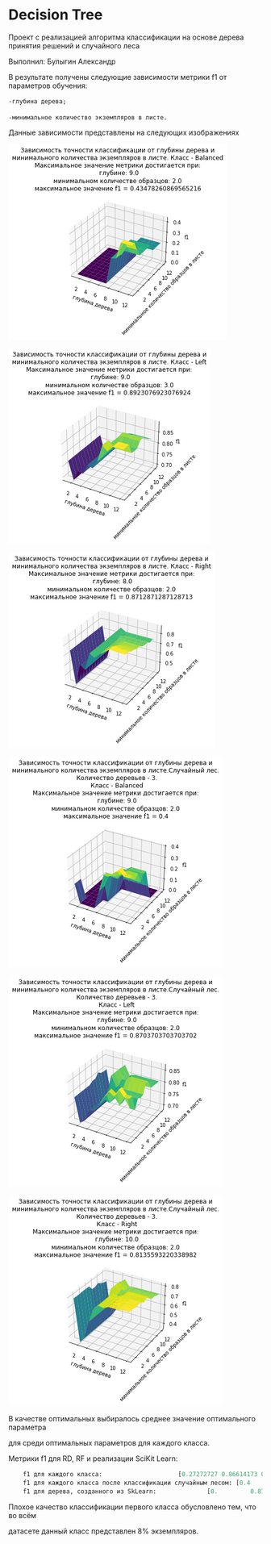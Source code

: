 # Decision Tree
Проект с реализацией алгоритма классификации на основе дерева принятия решений
и случайного леса

Выполнил: Булыгин Александр

В результате получены следующие зависимости метрики f1 от параметров обучения:

	-глубина дерева;
	
	-минимальное количество экземпляров в листе.

Данные зависимости представлены на следующих изображениях

![alt text](plots/Figure_2022-04-13_212643_(0).png "Рисунок 1")

![alt text](plots/Figure_2022-04-13_212643_(1).png "Рисунок 2")

![alt text](plots/Figure_2022-04-13_212643_(2).png "Рисунок 3")

![alt text](plots/Figure_2022-04-13_212643_(3).png "Рисунок 4")

![alt text](plots/Figure_2022-04-13_212643_(4).png "Рисунок 5")

![alt text](plots/Figure_2022-04-13_212643_(5).png "Рисунок 6")

В качестве оптимальных выбиралось среднее значение оптимального параметра

для среди оптимальных параметров для каждого класса.

Метрики f1 для RD, RF и реализации SciKit Learn:

```Python 
	f1 для каждого класса:  				   [0.27272727 0.86614173 0.87128713]
	f1 для каждого класса после классификации случайным лесом: [0.4        0.87037037 0.8034188 ]
	f1 для дерева, созданного из SkLearn:  			   [0.         0.87096774 0.88461538]
```

Плохое качество классификации первого класса обусловлено тем, что во всём

датасете данный класс представлен 8% экземпляров.
